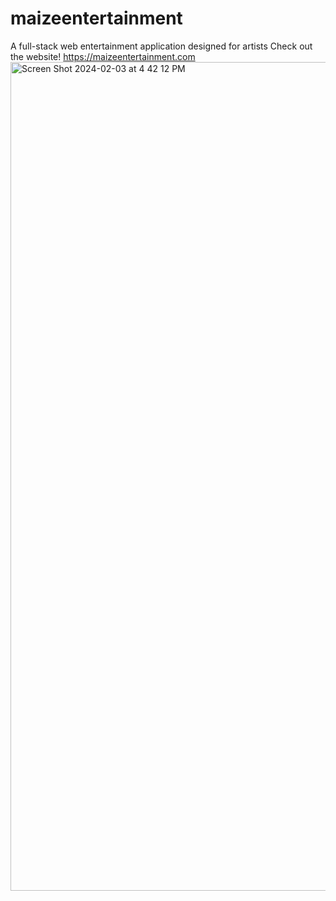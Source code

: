 # maizeentertainment
A full-stack web entertainment application designed for artists
Check out the website!
https://maizeentertainment.com
<img width="1326" alt="Screen Shot 2024-02-03 at 4 42 12 PM" src="https://github.com/arynkini/maizeentertainment/assets/123841749/62cfbf53-855a-4c5e-9fc7-915e8fd2972d">
